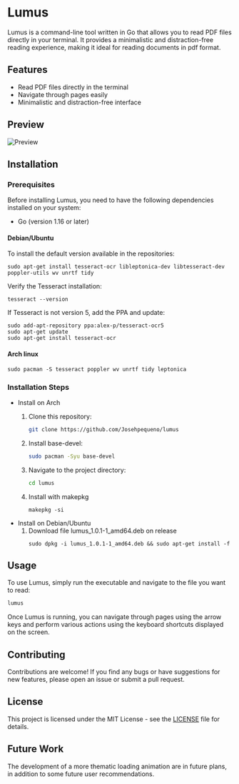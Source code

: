 # Lumus

Lumus is a command-line tool written in Go that allows you to read PDF files directly in your terminal. It provides a minimalistic and distraction-free reading experience, making it ideal for reading documents in pdf format.

## Features

- Read PDF files directly in the terminal
- Navigate through pages easily
- Minimalistic and distraction-free interface

## Preview
![Preview](preview.gif)

## Installation

### Prerequisites

Before installing Lumus, you need to have the following dependencies installed on your system:

- Go (version 1.16 or later)

#### Debian/Ubuntu

To install the default version available in the repositories:
```
sudo apt-get install tesseract-ocr libleptonica-dev libtesseract-dev poppler-utils wv unrtf tidy
```

Verify the Tesseract installation:
```
tesseract --version
```

If Tesseract is not version 5, add the PPA and update:
```
sudo add-apt-repository ppa:alex-p/tesseract-ocr5
sudo apt-get update
sudo apt-get install tesseract-ocr
```

#### Arch linux

```
sudo pacman -S tesseract poppler wv unrtf tidy leptonica
```

### Installation Steps
<!--  -->
<!-- 1. Clone this repository: -->
<!--  -->
   <!-- ```bash -->
   <!-- git clone https://github.com/Josehpequeno/lumus -->
   <!-- ``` -->
<!--  -->
<!-- 2. Navigate to the project directory: -->
<!--  -->
   <!-- ```bash -->
   <!-- cd lumus -->
   <!-- ``` -->
<!--  -->
<!-- 3. Build the project: -->
<!--  -->
   <!-- ```bash -->
   <!-- go build -->
   <!-- ``` -->
<!--  -->
<!-- 4. Install the executable: -->
<!--  -->
   <!-- ```bash -->
   <!-- go install -->
   <!-- ``` -->

- Install on Arch
   1. Clone this repository:

      ```bash
      git clone https://github.com/Josehpequeno/lumus
      ```

   2. Install base-devel:

      ```bash
      sudo pacman -Syu base-devel
      ```

   3. Navigate to the project directory:

      ```bash
      cd lumus
      ```
   4. Install with makepkg

      ```
      makepkg -si
      ```
- Install on Debian/Ubuntu
   1. Download file lumus_1.0.1-1_amd64.deb on release
      ```
      sudo dpkg -i lumus_1.0.1-1_amd64.deb && sudo apt-get install -f
      ```


## Usage

To use Lumus, simply run the executable and navigate to the file you want to read:

```bash
lumus
```

Once Lumus is running, you can navigate through pages using the arrow keys and perform various actions using the keyboard shortcuts displayed on the screen.

## Contributing

Contributions are welcome! If you find any bugs or have suggestions for new features, please open an issue or submit a pull request.

## License

This project is licensed under the MIT License - see the [LICENSE](LICENSE) file for details.

<!-- ## Explanation -->
<!--  -->
<!-- The project uses python code with the PyPDF2 library to extract texts from pages. The gosseract library is used as a complement to PyPDF2, as it extracts text from images in PDFs. The Levenshtein Distance algorithm is used to determine whether the text extracted from the images and the PDF are similar. If they are not similar, the two are complements of each other. This was the best way found for now. -->
<!--  -->
<!-- Projects like in  https://github.com/ledongthuc/pdf and in https://github.com/mazeForGit/pdf were tried first instead of Pypdf2 but I didn't find better or equal results like in the python lib. -->

## Future Work

The development of a more thematic loading animation are in future plans, in addition to some future user recommendations.

<!-- ## Acknowledgments -->

<!-- Lumus was inspired by [project-name], [link-to-project]. -->

<!-- Special thanks to [contributor-names] for their contributions to the project. -->
